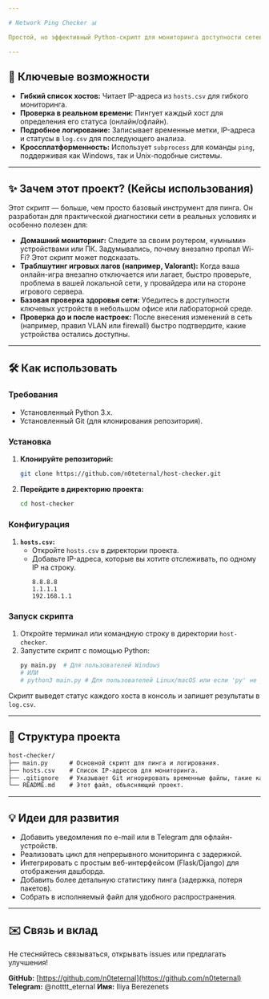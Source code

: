 ```yaml
---

# Network Ping Checker 📊

Простой, но эффективный Python-скрипт для мониторинга доступности сетевых устройств и логирования их статуса в CSV-файл. Создан для личной диагностики сети и демонстрации базовых навыков сетевой автоматизации.

---
```


## 🚀 Ключевые возможности

*   **Гибкий список хостов:** Читает IP-адреса из `hosts.csv` для гибкого мониторинга.
*   **Проверка в реальном времени:** Пингует каждый хост для определения его статуса (онлайн/офлайн).
*   **Подробное логирование:** Записывает временные метки, IP-адреса и статусы в `log.csv` для последующего анализа.
*   **Кроссплатформенность:** Использует `subprocess` для команды `ping`, поддерживая как Windows, так и Unix-подобные системы.

---

## ✨ Зачем этот проект? (Кейсы использования)

Этот скрипт — больше, чем просто базовый инструмент для пинга. Он разработан для практической диагностики сети в реальных условиях и особенно полезен для:

*   **Домашний мониторинг:** Следите за своим роутером, «умными» устройствами или ПК. Задумывались, почему внезапно пропал Wi-Fi? Этот скрипт может подсказать.
*   **Траблшутинг игровых лагов (например, Valorant):** Когда ваша онлайн-игра внезапно отключается или лагает, быстро проверьте, проблема в вашей локальной сети, у провайдера или на стороне игрового сервера.
*   **Базовая проверка здоровья сети:** Убедитесь в доступности ключевых устройств в небольшом офисе или лабораторной среде.
*   **Проверка до и после настроек:** После внесения изменений в сеть (например, правил VLAN или firewall) быстро подтвердите, какие устройства остались доступны.

---

## 🛠 Как использовать

### Требования

*   Установленный Python 3.x.
*   Установленный Git (для клонирования репозитория).

### Установка

1.  **Клонируйте репозиторий:**
    ```bash
    git clone https://github.com/n0teternal/host-checker.git
    ```
2.  **Перейдите в директорию проекта:**
    ```bash
    cd host-checker
    ```

### Конфигурация

1.  **`hosts.csv`:**
    *   Откройте `hosts.csv` в директории проекта.
    *   Добавьте IP-адреса, которые вы хотите отслеживать, по одному IP на строку.
        ```
        8.8.8.8
        1.1.1.1
        192.168.1.1
        ```

### Запуск скрипта

1.  Откройте терминал или командную строку в директории `host-checker`.
2.  Запустите скрипт с помощью Python:
    ```bash
    py main.py  # Для пользователей Windows
    # ИЛИ
    # python3 main.py # Для пользователей Linux/macOS или если 'py' не работает
    ```

Скрипт выведет статус каждого хоста в консоль и запишет результаты в `log.csv`.

---

## 📂 Структура проекта

```markdown
host-checker/
├── main.py      # Основной скрипт для пинга и логирования.
├── hosts.csv    # Список IP-адресов для мониторинга.
├── .gitignore   # Указывает Git игнорировать временные файлы, такие как 'log.csv'.
└── README.md    # Этот файл, объясняющий проект.
```

---

## 💡 Идеи для развития

*   Добавить уведомления по e-mail или в Telegram для офлайн-устройств.
*   Реализовать цикл для непрерывного мониторинга с задержкой.
*   Интегрировать с простым веб-интерфейсом (Flask/Django) для отображения дашборда.
*   Добавить более детальную статистику пинга (задержка, потеря пакетов).
*   Собрать в исполняемый файл для удобного распространения.

---

## ✉️ Связь и вклад

Не стесняйтесь связываться, открывать issues или предлагать улучшения!

**GitHub:** [https://github.com/n0teternal](https://github.com/n0teternal)
**Telegram:** @notttt_eternal
**Имя:** Iliya Berezenets
